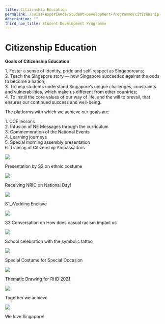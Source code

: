 ```yaml
---
title: Citizenship Education
permalink: /swiss-experience/Student-Development-Programme/citizenship-education/
description: ""
third_nav_title: Student Development Programme
---
```

# Citizenship Education

**Goals of Citizenship Education**

1\.  Foster a sense of identity, pride and self-respect as Singaporeans;  
2\.  Teach the Singapore story — how Singapore succeeded against the odds to become a nation;  
3\.  To help students understand Singapore’s unique challenges, constraints and vulnerabilities, which make us different from other countries;  
4\.  To instill the core values of our way of life, and the will to prevail, that ensures our continued success and well-being.  

The platforms with which we achieve our goals are:

1\.  CCE lessons  
2\.  Infusion of NE Messages through the curriculum  
3\.  Commemoration of the National Events  
4\.  Learning journeys  
5\.  Special morning assembly presentation  
6\.  Training of Citizenship Ambassadors

![](https://swisscottagesec.moe.edu.sg/wp-content/uploads/2021/11/Presentation-by-S2-on-ethnic-constume.jpg)

Presentation by S2 on ethnic costume

![](https://swisscottagesec.moe.edu.sg/wp-content/uploads/2021/11/Receiving-NRIC-on-National-Day-.jpg)

Receiving NRIC on National Day!

![](https://swisscottagesec.moe.edu.sg/wp-content/uploads/2021/11/S1_Wedding-Enclave.jpg)

S1\_Wedding Enclave

![](https://swisscottagesec.moe.edu.sg/wp-content/uploads/2021/11/S3-Conversation-on-How-does-casual-racism-impact-us.jpg)

S3 Conversation on How does casual racism impact us

![](https://swisscottagesec.moe.edu.sg/wp-content/uploads/2021/11/School-Celebration-with-the-symbolic-tattoo.jpg)

School celebration with the symbolic tattoo

![](https://swisscottagesec.moe.edu.sg/wp-content/uploads/2021/11/Special-Costume-for-Special-Occasion-scaled.jpg)

Special Costume for Special Occasion

![](https://swisscottagesec.moe.edu.sg/wp-content/uploads/2021/11/Thematic-Drawing-for-RHD-2021-scaled.jpg)

Thematic Drawing for RHD 2021

![](https://swisscottagesec.moe.edu.sg/wp-content/uploads/2021/11/Together-we-achieve.jpg)

Together we achieve

![](https://swisscottagesec.moe.edu.sg/wp-content/uploads/2021/11/We-love-Singapore.jpg)

We love Singapore!

